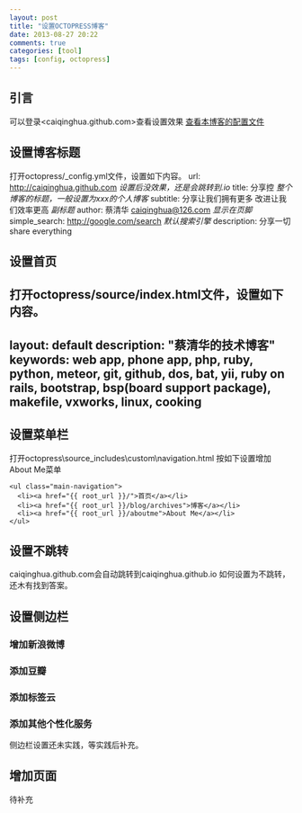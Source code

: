 ```yaml
---
layout: post
title: "设置OCTOPRESS博客"
date: 2013-08-27 20:22
comments: true
categories: [tool]
tags: [config, octopress]
---
```

## 引言
可以登录<caiqinghua.github.com>查看设置效果
[查看本博客的配置文件](https://github.com/caiqinghua/caiqinghua.github.com/blob/source/_config.yml)

## 设置博客标题
打开octopress/_config.yml文件，设置如下内容。
url: http://caiqinghua.github.com *设置后没效果，还是会跳转到.io*
title: 分享控 *整个博客的标题，一般设置为xxx的个人博客*
subtitle: 分享让我们拥有更多 改进让我们效率更高 *副标题*
author: 蔡清华 caiqinghua@126.com *显示在页脚*
simple_search: http://google.com/search *默认搜索引擎*
description: 分享一切 share everything

## 设置首页
打开octopress/source/index.html文件，设置如下内容。
---
layout: default
description: "蔡清华的技术博客" 
keywords: web app, phone app, php, ruby, python, meteor, git, github, dos, bat, yii, ruby on rails, bootstrap, bsp(board support package), makefile, vxworks, linux, cooking
---

## 设置菜单栏
打开octopress\source\_includes\custom\navigation.html
按如下设置增加About Me菜单
```
<ul class="main-navigation">
  <li><a href="{{ root_url }}/">首页</a></li>
  <li><a href="{{ root_url }}/blog/archives">博客</a></li>
  <li><a href="{{ root_url }}/aboutme">About Me</a></li>
</ul>
```

## 设置不跳转
caiqinghua.github.com会自动跳转到caiqinghua.github.io
如何设置为不跳转，还木有找到答案。

## 设置侧边栏
### 增加新浪微博
### 添加豆瓣
### 添加标签云
### 添加其他个性化服务
侧边栏设置还未实践，等实践后补充。

## 增加页面
待补充